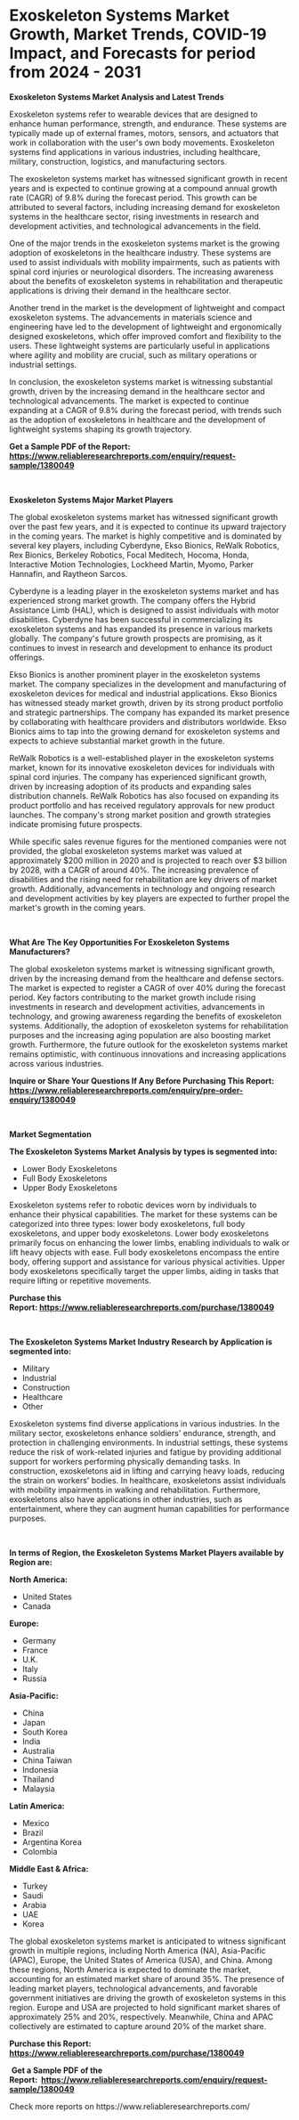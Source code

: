 <p><h1>Exoskeleton Systems Market Growth, Market Trends, COVID-19 Impact, and Forecasts for period from 2024 - 2031</h1></p><p><strong>Exoskeleton Systems Market Analysis and Latest Trends</strong></p>
<p><p>Exoskeleton systems refer to wearable devices that are designed to enhance human performance, strength, and endurance. These systems are typically made up of external frames, motors, sensors, and actuators that work in collaboration with the user's own body movements. Exoskeleton systems find applications in various industries, including healthcare, military, construction, logistics, and manufacturing sectors.</p><p>The exoskeleton systems market has witnessed significant growth in recent years and is expected to continue growing at a compound annual growth rate (CAGR) of 9.8% during the forecast period. This growth can be attributed to several factors, including increasing demand for exoskeleton systems in the healthcare sector, rising investments in research and development activities, and technological advancements in the field.</p><p>One of the major trends in the exoskeleton systems market is the growing adoption of exoskeletons in the healthcare industry. These systems are used to assist individuals with mobility impairments, such as patients with spinal cord injuries or neurological disorders. The increasing awareness about the benefits of exoskeleton systems in rehabilitation and therapeutic applications is driving their demand in the healthcare sector.</p><p>Another trend in the market is the development of lightweight and compact exoskeleton systems. The advancements in materials science and engineering have led to the development of lightweight and ergonomically designed exoskeletons, which offer improved comfort and flexibility to the users. These lightweight systems are particularly useful in applications where agility and mobility are crucial, such as military operations or industrial settings.</p><p>In conclusion, the exoskeleton systems market is witnessing substantial growth, driven by the increasing demand in the healthcare sector and technological advancements. The market is expected to continue expanding at a CAGR of 9.8% during the forecast period, with trends such as the adoption of exoskeletons in healthcare and the development of lightweight systems shaping its growth trajectory.</p></p>
<p><strong>Get a Sample PDF of the Report:&nbsp; <a href="https://www.reliableresearchreports.com/enquiry/request-sample/1380049">https://www.reliableresearchreports.com/enquiry/request-sample/1380049</a></strong></p>
<p>&nbsp;</p>
<p><strong>Exoskeleton Systems Major Market Players</strong></p>
<p><p>The global exoskeleton systems market has witnessed significant growth over the past few years, and it is expected to continue its upward trajectory in the coming years. The market is highly competitive and is dominated by several key players, including Cyberdyne, Ekso Bionics, ReWalk Robotics, Rex Bionics, Berkeley Robotics, Focal Meditech, Hocoma, Honda, Interactive Motion Technologies, Lockheed Martin, Myomo, Parker Hannafin, and Raytheon Sarcos.</p><p>Cyberdyne is a leading player in the exoskeleton systems market and has experienced strong market growth. The company offers the Hybrid Assistance Limb (HAL), which is designed to assist individuals with motor disabilities. Cyberdyne has been successful in commercializing its exoskeleton systems and has expanded its presence in various markets globally. The company's future growth prospects are promising, as it continues to invest in research and development to enhance its product offerings.</p><p>Ekso Bionics is another prominent player in the exoskeleton systems market. The company specializes in the development and manufacturing of exoskeleton devices for medical and industrial applications. Ekso Bionics has witnessed steady market growth, driven by its strong product portfolio and strategic partnerships. The company has expanded its market presence by collaborating with healthcare providers and distributors worldwide. Ekso Bionics aims to tap into the growing demand for exoskeleton systems and expects to achieve substantial market growth in the future.</p><p>ReWalk Robotics is a well-established player in the exoskeleton systems market, known for its innovative exoskeleton devices for individuals with spinal cord injuries. The company has experienced significant growth, driven by increasing adoption of its products and expanding sales distribution channels. ReWalk Robotics has also focused on expanding its product portfolio and has received regulatory approvals for new product launches. The company's strong market position and growth strategies indicate promising future prospects.</p><p>While specific sales revenue figures for the mentioned companies were not provided, the global exoskeleton systems market was valued at approximately $200 million in 2020 and is projected to reach over $3 billion by 2028, with a CAGR of around 40%. The increasing prevalence of disabilities and the rising need for rehabilitation are key drivers of market growth. Additionally, advancements in technology and ongoing research and development activities by key players are expected to further propel the market's growth in the coming years.</p></p>
<p>&nbsp;</p>
<p><strong>What Are The Key Opportunities For Exoskeleton Systems Manufacturers?</strong></p>
<p><p>The global exoskeleton systems market is witnessing significant growth, driven by the increasing demand from the healthcare and defense sectors. The market is expected to register a CAGR of over 40% during the forecast period. Key factors contributing to the market growth include rising investments in research and development activities, advancements in technology, and growing awareness regarding the benefits of exoskeleton systems. Additionally, the adoption of exoskeleton systems for rehabilitation purposes and the increasing aging population are also boosting market growth. Furthermore, the future outlook for the exoskeleton systems market remains optimistic, with continuous innovations and increasing applications across various industries.</p></p>
<p><strong>Inquire or Share Your Questions If Any Before Purchasing This Report: <a href="https://www.reliableresearchreports.com/enquiry/pre-order-enquiry/1380049">https://www.reliableresearchreports.com/enquiry/pre-order-enquiry/1380049</a></strong></p>
<p>&nbsp;</p>
<p><strong>Market Segmentation</strong></p>
<p><strong>The Exoskeleton Systems Market Analysis by types is segmented into:</strong></p>
<p><ul><li>Lower Body Exoskeletons</li><li>Full Body Exoskeletons</li><li>Upper Body Exoskeletons</li></ul></p>
<p><p>Exoskeleton systems refer to robotic devices worn by individuals to enhance their physical capabilities. The market for these systems can be categorized into three types: lower body exoskeletons, full body exoskeletons, and upper body exoskeletons. Lower body exoskeletons primarily focus on enhancing the lower limbs, enabling individuals to walk or lift heavy objects with ease. Full body exoskeletons encompass the entire body, offering support and assistance for various physical activities. Upper body exoskeletons specifically target the upper limbs, aiding in tasks that require lifting or repetitive movements.</p></p>
<p><strong>Purchase this Report:&nbsp;<a href="https://www.reliableresearchreports.com/purchase/1380049">https://www.reliableresearchreports.com/purchase/1380049</a></strong></p>
<p>&nbsp;</p>
<p><strong>The Exoskeleton Systems Market Industry Research by Application is segmented into:</strong></p>
<p><ul><li>Military</li><li>Industrial</li><li>Construction</li><li>Healthcare</li><li>Other</li></ul></p>
<p><p>Exoskeleton systems find diverse applications in various industries. In the military sector, exoskeletons enhance soldiers' endurance, strength, and protection in challenging environments. In industrial settings, these systems reduce the risk of work-related injuries and fatigue by providing additional support for workers performing physically demanding tasks. In construction, exoskeletons aid in lifting and carrying heavy loads, reducing the strain on workers' bodies. In healthcare, exoskeletons assist individuals with mobility impairments in walking and rehabilitation. Furthermore, exoskeletons also have applications in other industries, such as entertainment, where they can augment human capabilities for performance purposes.</p></p>
<p>&nbsp;</p>
<p><strong>In terms of Region, the Exoskeleton Systems Market Players available by Region are:</strong></p>
<p>
    <p> <strong> North America: </strong>
        <ul>
            <li>United States</li>
            <li>Canada</li>
        </ul>
        </p> 
    <p> <strong> Europe: </strong>
        <ul>
            <li>Germany</li>
            <li>France</li>
            <li>U.K.</li>
            <li>Italy</li>
            <li>Russia</li>
        </ul>
        </p> 
    <p> <strong> Asia-Pacific: </strong>
        <ul>
            <li>China</li>
            <li>Japan</li>
            <li>South Korea</li>
            <li>India</li>
            <li>Australia</li>
            <li>China Taiwan</li>
            <li>Indonesia</li>
            <li>Thailand</li>
            <li>Malaysia</li>
        </ul>
        </p> 
    <p> <strong> Latin America: </strong>
        <ul>
            <li>Mexico</li>
            <li>Brazil</li>
            <li>Argentina Korea</li>
            <li>Colombia</li>
        </ul>
        </p> 
    <p> <strong> Middle East & Africa: </strong>
        <ul>
            <li>Turkey</li>
            <li>Saudi</li>
            <li>Arabia</li>
            <li>UAE</li>
            <li>Korea</li>
        </ul>
    </p>
    </p>
<p><p>The global exoskeleton systems market is anticipated to witness significant growth in multiple regions, including North America (NA), Asia-Pacific (APAC), Europe, the United States of America (USA), and China. Among these regions, North America is expected to dominate the market, accounting for an estimated market share of around 35%. The presence of leading market players, technological advancements, and favorable government initiatives are driving the growth of exoskeleton systems in this region. Europe and USA are projected to hold significant market shares of approximately 25% and 20%, respectively. Meanwhile, China and APAC collectively are estimated to capture around 20% of the market share.</p></p>
<p><strong>Purchase this Report: <a href="https://www.reliableresearchreports.com/purchase/1380049">https://www.reliableresearchreports.com/purchase/1380049</a></strong></p>
<p>&nbsp;<strong>Get a Sample PDF of the Report:&nbsp;&nbsp;<a href="https://www.reliableresearchreports.com/enquiry/request-sample/1380049">https://www.reliableresearchreports.com/enquiry/request-sample/1380049</a></strong></p>
<p><strong></strong></p>
<p>Check more reports on https://www.reliableresearchreports.com/</p>